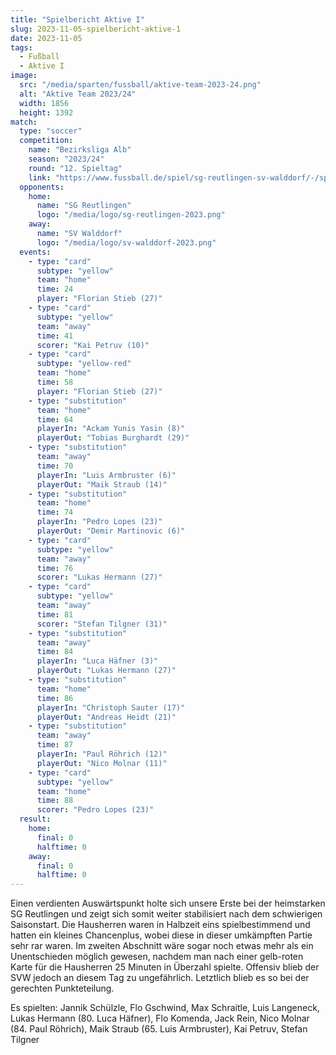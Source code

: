 ```yaml
---
title: "Spielbericht Aktive I"
slug: 2023-11-05-spielbericht-aktive-1
date: 2023-11-05
tags:
  - Fußball
  - Aktive I
image:
  src: "/media/sparten/fussball/aktive-team-2023-24.png"
  alt: "Aktive Team 2023/24"
  width: 1856
  height: 1392
match:
  type: "soccer"
  competition:
    name: "Bezirksliga Alb"
    season: "2023/24"
    round: "12. Spieltag"
    link: "https://www.fussball.de/spiel/sg-reutlingen-sv-walddorf/-/spiel/02MELPTQ0G000000VS5489B3VUHHBIEF#!/"
  opponents:
    home:
      name: "SG Reutlingen"
      logo: "/media/logo/sg-reutlingen-2023.png"
    away:
      name: "SV Walddorf"
      logo: "/media/logo/sv-walddorf-2023.png"
  events:
    - type: "card"
      subtype: "yellow"
      team: "home"
      time: 24
      player: "Florian Stieb (27)"
    - type: "card"
      subtype: "yellow"
      team: "away"
      time: 41
      scorer: "Kai Petruv (10)"
    - type: "card"
      subtype: "yellow-red"
      team: "home"
      time: 58
      player: "Florian Stieb (27)"
    - type: "substitution"
      team: "home"
      time: 64
      playerIn: "Ackam Yunis Yasin (8)"
      playerOut: "Tobias Burghardt (29)"
    - type: "substitution"
      team: "away"
      time: 70
      playerIn: "Luis Armbruster (6)"
      playerOut: "Maik Straub (14)"
    - type: "substitution"
      team: "home"
      time: 74
      playerIn: "Pedro Lopes (23)"
      playerOut: "Demir Martinovic (6)"
    - type: "card"
      subtype: "yellow"
      team: "away"
      time: 76
      scorer: "Lukas Hermann (27)"
    - type: "card"
      subtype: "yellow"
      team: "away"
      time: 81
      scorer: "Stefan Tilgner (31)"
    - type: "substitution"
      team: "away"
      time: 84
      playerIn: "Luca Häfner (3)"
      playerOut: "Lukas Hermann (27)"
    - type: "substitution"
      team: "home"
      time: 86
      playerIn: "Christoph Sauter (17)"
      playerOut: "Andreas Heidt (21)"
    - type: "substitution"
      team: "away"
      time: 87
      playerIn: "Paul Röhrich (12)"
      playerOut: "Nico Molnar (11)"
    - type: "card"
      subtype: "yellow"
      team: "home"
      time: 88
      scorer: "Pedro Lopes (23)"
  result:
    home:
      final: 0
      halftime: 0
    away:
      final: 0
      halftime: 0
---
```

Einen verdienten Auswärtspunkt holte sich unsere Erste bei der heimstarken SG Reutlingen und zeigt sich somit weiter stabilisiert nach dem schwierigen Saisonstart. Die Hausherren waren in Halbzeit eins spielbestimmend und hatten ein kleines Chancenplus, wobei diese in dieser umkämpften Partie sehr rar waren. Im zweiten Abschnitt wäre sogar noch etwas mehr als ein Unentschieden möglich gewesen, nachdem man nach einer gelb-roten Karte für die Hausherren 25 Minuten in Überzahl spielte. Offensiv blieb der SVW jedoch an diesem Tag zu ungefährlich. Letztlich blieb es so bei der gerechten Punkteteilung.

Es spielten: Jannik Schülzle, Flo Gschwind, Max Schraitle, Luis Langeneck, Lukas Hermann (80. Luca Häfner), Flo Komenda, Jack Rein, Nico Molnar (84. Paul Röhrich), Maik Straub (65. Luis Armbruster), Kai Petruv, Stefan Tilgner